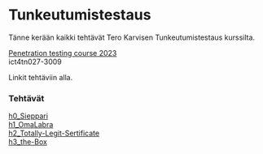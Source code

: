 # Tunkeutumistestaus
Tänne kerään kaikki tehtävät Tero Karvisen Tunkeutumistestaus kurssilta.

[Penetration testing course 2023](https://terokarvinen.com/2023/tunkeutumistestaus-2023-kevat/#kertausmateriaalia) \
ict4tn027-3009

Linkit tehtäviin alla.

### Tehtävät

[h0_Sieppari](https://github.com/miljonka/Tunkeutumistestaus/wiki/h0-Sieppari-ruispellossa) \
[h1_OmaLabra](https://github.com/miljonka/Tunkeutumistestaus/wiki/h1_OmaLabra) \
[h2_Totally-Legit-Sertificate](https://github.com/miljonka/Tunkeutumistestaus/wiki/h2_Totally-Legit-Sertificate) \
[h3_the-Box](https://github.com/miljonka/Tunkeutumistestaus/wiki/h3_The-Box)
